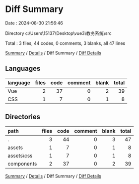 # Diff Summary

Date : 2024-08-30 21:56:46

Directory c:\\Users\\15137\\Desktop\\vue3\\教务系统\\src

Total : 3 files,  44 codes, 0 comments, 3 blanks, all 47 lines

[Summary](results.md) / [Details](details.md) / Diff Summary / [Diff Details](diff-details.md)

## Languages
| language | files | code | comment | blank | total |
| :--- | ---: | ---: | ---: | ---: | ---: |
| Vue | 2 | 37 | 0 | 2 | 39 |
| CSS | 1 | 7 | 0 | 1 | 8 |

## Directories
| path | files | code | comment | blank | total |
| :--- | ---: | ---: | ---: | ---: | ---: |
| . | 3 | 44 | 0 | 3 | 47 |
| assets | 1 | 7 | 0 | 1 | 8 |
| assets\\css | 1 | 7 | 0 | 1 | 8 |
| components | 2 | 37 | 0 | 2 | 39 |

[Summary](results.md) / [Details](details.md) / Diff Summary / [Diff Details](diff-details.md)